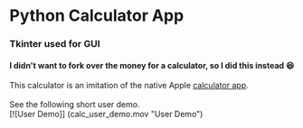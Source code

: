 # Python Calculator App
### Tkinter used for GUI

#### I didn't want to fork over the money for a calculator, so I did this instead :laughing:

This calculator is an imitation of the native Apple [calculator app](https://en.wikipedia.org/wiki/Calculator_(Apple)).
<br><br>
See the following short user demo.<br>
[![User Demo]]
(calc_user_demo.mov "User Demo")